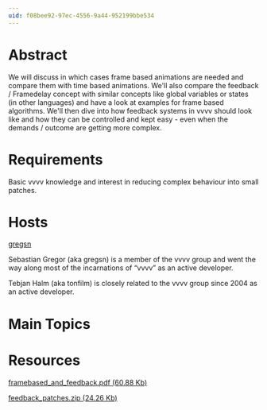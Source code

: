 ```yaml
---
uid: f08bee92-97ec-4556-9a44-952199bbe534
---
```


# Abstract

We will discuss in which cases frame based animations are needed and compare  them with time based animations. We'll also compare the feedback / Framedelay concept with similar concepts like global variables or states (in other languages) and have a look at examples for frame based algorithms. We'll then dive into how feedback systems in vvvv should look like and how they can be controlled and kept easy - even when the demands / outcome are getting more complex.   

# Requirements

Basic vvvv knowledge and interest in reducing complex behaviour into small patches.  

# Hosts

<span class="user"><a href="https://vvvv.org/users/gregsn" class="extURL" target="_blank">gregsn</a></span>  

Sebastian Gregor (aka gregsn) is a member of the vvvv group and went the way along most of the incarnations of “vvvv” as an active developer.  

Tebjan Halm (aka tonfilm) is closely related to the vvvv group since 2004 as an active developer.  

# Main Topics


# Resources

<a href="http://vvvv.org/tiki-download_file.php?fileId=1600" class="extURL" target="_blank">framebased_and_feedback.pdf (60.88 Kb)</a>  

<a href="http://www.vvvv.org/tiki-download_file.php?fileId=1701" class="extURL" target="_blank">feedback_patches.zip (24.26 Kb)</a>  